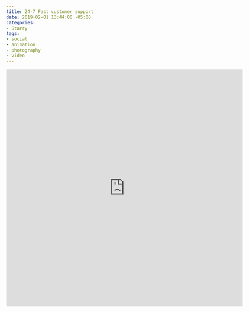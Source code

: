 ```yaml
---
title: 24-7 Fast customer support
date: 2019-02-01 13:44:00 -05:00
categories:
- Starry
tags:
- social
- animation
- photography
- video
---
```


<div class="video-standard">
	<iframe src="https://player.vimeo.com/video/429341963?&loop=1" width="640" height="640" frameborder="0" webkitallowfullscreen mozallowfullscreen allowfullscreen allow="autoplay" background="1"></iframe>
</div>
